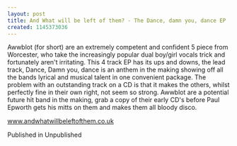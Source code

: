 ```yaml
---
layout: post
title: And What will be left of them? - The Dance, damn you, dance EP
created: 1145373036
---
```

Awwblot (for short) are an extremely competent and confident 5 piece from Worcester, who take the increasingly popular dual boy/girl vocals trick and fortunately aren't irritating. This 4 track EP has its ups and downs, the lead track, Dance, Damn you, dance is an anthem in the making showing off all the bands lyrical and musical talent in one convenient package. The problem with an outstanding track on a CD is that it makes the others, whilst perfectly fine in their own right, not seem so strong. Awwblot are a potential future hit band in the making, grab a copy of their early CD's before Paul Epworth gets his mitts on them and makes them all bloody disco.

<a href='http://www.andwhatwillbeleftofthem.co.uk' target='_blank'>www.andwhatwillbeleftofthem.co.uk</a>


Published in Unpublished
